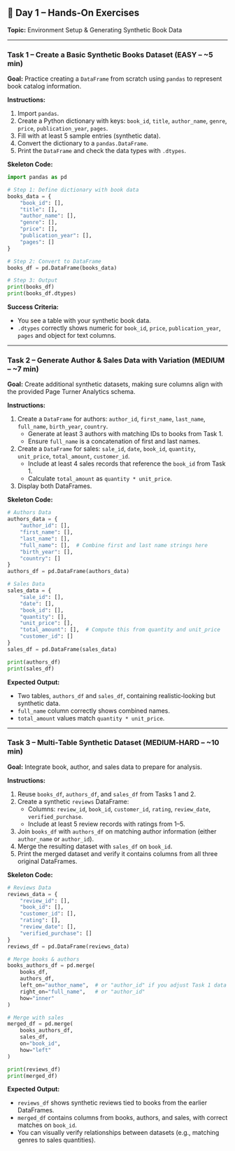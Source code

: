## 📝 Day 1 – Hands‑On Exercises  
**Topic:** Environment Setup & Generating Synthetic Book Data  

---

### Task 1 – Create a Basic Synthetic Books Dataset (EASY – ~5 min)  
**Goal:** Practice creating a `DataFrame` from scratch using `pandas` to represent book catalog information.  

**Instructions:**  
1. Import `pandas`.  
2. Create a Python dictionary with keys: `book_id`, `title`, `author_name`, `genre`, `price`, `publication_year`, `pages`.  
3. Fill with at least 5 sample entries (synthetic data).  
4. Convert the dictionary to a `pandas.DataFrame`.  
5. Print the `DataFrame` and check the data types with `.dtypes`.  

**Skeleton Code:**
```python
import pandas as pd

# Step 1: Define dictionary with book data
books_data = {
    "book_id": [],
    "title": [],
    "author_name": [],
    "genre": [],
    "price": [],
    "publication_year": [],
    "pages": []
}

# Step 2: Convert to DataFrame
books_df = pd.DataFrame(books_data)

# Step 3: Output
print(books_df)
print(books_df.dtypes)
```

**Success Criteria:**  
- You see a table with your synthetic book data.  
- `.dtypes` correctly shows numeric for `book_id`, `price`, `publication_year`, `pages` and object for text columns.  

---

### Task 2 – Generate Author & Sales Data with Variation (MEDIUM – ~7 min)  
**Goal:** Create additional synthetic datasets, making sure columns align with the provided Page Turner Analytics schema.  

**Instructions:**  
1. Create a `DataFrame` for authors: `author_id`, `first_name`, `last_name`, `full_name`, `birth_year`, `country`.  
   - Generate at least 3 authors with matching IDs to books from Task 1.  
   - Ensure `full_name` is a concatenation of first and last names.  
2. Create a `DataFrame` for sales: `sale_id`, `date`, `book_id`, `quantity`, `unit_price`, `total_amount`, `customer_id`.  
   - Include at least 4 sales records that reference the `book_id` from Task 1.  
   - Calculate `total_amount` as `quantity * unit_price`.  
3. Display both DataFrames.  

**Skeleton Code:**
```python
# Authors Data
authors_data = {
    "author_id": [],
    "first_name": [],
    "last_name": [],
    "full_name": [],  # Combine first and last name strings here
    "birth_year": [],
    "country": []
}
authors_df = pd.DataFrame(authors_data)

# Sales Data
sales_data = {
    "sale_id": [],
    "date": [],
    "book_id": [],
    "quantity": [],
    "unit_price": [],
    "total_amount": [],  # Compute this from quantity and unit_price
    "customer_id": []
}
sales_df = pd.DataFrame(sales_data)

print(authors_df)
print(sales_df)
```

**Expected Output:**  
- Two tables, `authors_df` and `sales_df`, containing realistic‑looking but synthetic data.  
- `full_name` column correctly shows combined names.  
- `total_amount` values match `quantity * unit_price`.  

---

### Task 3 – Multi‑Table Synthetic Dataset (MEDIUM‑HARD – ~10 min)  
**Goal:** Integrate book, author, and sales data to prepare for analysis.  

**Instructions:**  
1. Reuse `books_df`, `authors_df`, and `sales_df` from Tasks 1 and 2.  
2. Create a synthetic `reviews` DataFrame:  
   - Columns: `review_id`, `book_id`, `customer_id`, `rating`, `review_date`, `verified_purchase`.  
   - Include at least 5 review records with ratings from 1–5.  
3. Join `books_df` with `authors_df` on matching author information (either `author_name` or `author_id`).  
4. Merge the resulting dataset with `sales_df` on `book_id`.  
5. Print the merged dataset and verify it contains columns from all three original DataFrames.  

**Skeleton Code:**
```python
# Reviews Data
reviews_data = {
    "review_id": [],
    "book_id": [],
    "customer_id": [],
    "rating": [],
    "review_date": [],
    "verified_purchase": []
}
reviews_df = pd.DataFrame(reviews_data)

# Merge books & authors
books_authors_df = pd.merge(
    books_df,
    authors_df,
    left_on="author_name",  # or "author_id" if you adjust Task 1 data
    right_on="full_name",   # or "author_id"
    how="inner"
)

# Merge with sales
merged_df = pd.merge(
    books_authors_df,
    sales_df,
    on="book_id",
    how="left"
)

print(reviews_df)
print(merged_df)
```

**Expected Output:**  
- `reviews_df` shows synthetic reviews tied to books from the earlier DataFrames.  
- `merged_df` contains columns from books, authors, and sales, with correct matches on `book_id`.  
- You can visually verify relationships between datasets (e.g., matching genres to sales quantities).  